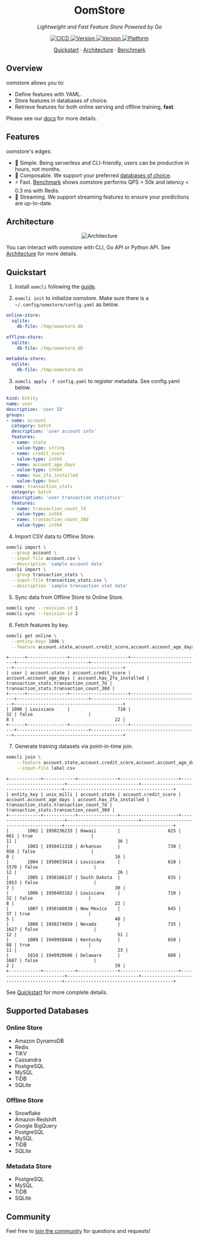 <h1 align="center">OomStore</h1>
<p align="center">
    <em>Lightweight and Fast Feature Store Powered by Go</em>
</p>

<p align="center">
    <a href="https://github.com/oom-ai/oomstore/actions/workflows/ci.yml">
        <img src="https://github.com/oom-ai/oomstore/actions/workflows/ci.yml/badge.svg" alt="CICD"/>
    </a>
    <a href="https://goreportcard.com/report/oom-ai/oomstore">
        <img src="https://goreportcard.com/badge/oom-ai/oomstore" alt="Version">
    </a>
    <a href="http://godoc.org/github.com/oom-ai/oomstore">
        <img src="https://godoc.org/github.com/oom-ai/oomstore?status.png" alt="Version">
    </a>
    <a href="https://codecov.io/gh/oom-ai/oomstore">
        <img src="https://codecov.io/gh/oom-ai/oomstore/branch/main/graph/badge.svg?token=C59L7LTRM4" alt="Platform"/>
    </a>
</p>

<p align="center">
  <a href="https://oom.ai/docs/quickstart">Quickstart</a>
  <span> · </span>
  <a href="https://oom.ai/docs/architecture">Architecture</a>
  <span> · </span>
  <a href="https://oom.ai/docs/benchmark">Benchmark</a>
</p>

## Overview

oomstore allows you to:

- Define features with YAML.
- Store features in databases of choice.
- Retrieve features for both online serving and offline training, **fast**.

Please see our [docs](https://oom.ai/docs) for more details.

## Features

oomstore's edges:

- 🍼 Simple. Being serverless and CLI-friendly, users can be productive in hours, not months.
- 🔌 Composable. We support your preferred [databases of choice](https://oom.ai/docs/supported-databases).
- ⚡ Fast. [Benchmark](https://oom.ai/docs/benchmark) shows oomstore performs QPS > 50k and latency < 0.3 ms with Redis.
- 🌊 Streaming. We support streaming features to ensure your predictions are up-to-date.

## Architecture

<p align="center">
  <img src="https://oom.ai/images/architecture/architecture.svg" alt="Architecture">
</p>

You can interact with oomstore with CLI, Go API or Python API. See [Architecture](https://oom.ai/docs/architecture) for more details.

## Quickstart

1. Install `oomcli` following the [guide](https://oom.ai/docs/installation#cli).

2. `oomcli init` to initialize oomstore. Make sure there is a `~/.config/oomstore/config.yaml` as below.

```yaml
online-store:
  sqlite:
    db-file: /tmp/oomstore.db

offline-store:
  sqlite:
    db-file: /tmp/oomstore.db

metadata-store:
  sqlite:
    db-file: /tmp/oomstore.db
```

3. `oomcli apply -f config.yaml` to register metadata. See config.yaml below.

```yaml
kind: Entity
name: user
description: 'user ID'
groups:
- name: account
  category: batch
  description: 'user account info'
  features:
  - name: state
    value-type: string
  - name: credit_score
    value-type: int64
  - name: account_age_days
    value-type: int64
  - name: has_2fa_installed
    value-type: bool
- name: transaction_stats
  category: batch
  description: 'user transaction statistics'
  features:
  - name: transaction_count_7d
    value-type: int64
  - name: transaction_count_30d
    value-type: int64
```

4. Import CSV data to Offline Store.

```bash
oomcli import \
  --group account \
  --input-file account.csv \
  --description 'sample account data'
oomcli import \
  --group transaction_stats \
  --input-file transaction_stats.csv \
  --description 'sample transaction stat data'
```

5. Sync data from Offline Store to Online Store.

```bash
oomcli sync --revision-id 1
oomcli sync --revision-id 2
```

6. Fetch features by key.

```bash
oomcli get online \
  --entity-keys 1006 \
  --feature account.state,account.credit_score,account.account_age_days,account.has_2fa_installed,transaction_stats.transaction_count_7d,transaction_stats.transaction_count_30d
```

```text
+------+---------------+----------------------+--------------------------+---------------------------+----------------------------------------+-----------------------------------------+
| user | account.state | account.credit_score | account.account_age_days | account.has_2fa_installed | transaction_stats.transaction_count_7d | transaction_stats.transaction_count_30d |
+------+---------------+----------------------+--------------------------+---------------------------+----------------------------------------+-----------------------------------------+
| 1006 | Louisiana     |                  710 |                       32 | false                     |                                      8 |                                      22 |
+------+---------------+----------------------+--------------------------+---------------------------+----------------------------------------+-----------------------------------------+
```

7. Generate training datasets via point-in-time join.

```sh
oomcli join \
	--feature account.state,account.credit_score,account.account_age_days,account.has_2fa_installed,transaction_stats.transaction_count_7d,transaction_stats.transaction_count_30d \
	--input-file label.csv
```

```text
+------------+------------+---------------+----------------------+--------------------------+---------------------------+----------------------------------------+-----------------------------------------+
| entity_key | unix_milli | account.state | account.credit_score | account.account_age_days | account.has_2fa_installed | transaction_stats.transaction_count_7d | transaction_stats.transaction_count_30d |
+------------+------------+---------------+----------------------+--------------------------+---------------------------+----------------------------------------+-----------------------------------------+
|       1002 | 1950236233 | Hawaii        |                  625 |                      861 | true                      |                                     11 |                                      36 |
|       1003 | 1950411318 | Arkansas      |                  730 |                      958 | false                     |                                      0 |                                      16 |
|       1004 | 1950653614 | Louisiana     |                  610 |                     1570 | false                     |                                     12 |                                      26 |
|       1005 | 1950166137 | South Dakota  |                  635 |                     1953 | false                     |                                      7 |                                      30 |
|       1006 | 1950403162 | Louisiana     |                  710 |                       32 | false                     |                                      8 |                                      22 |
|       1007 | 1950160030 | New Mexico    |                  645 |                       37 | true                      |                                      5 |                                      40 |
|       1008 | 1950274859 | Nevada        |                  735 |                     1627 | false                     |                                     12 |                                      51 |
|       1009 | 1949958846 | Kentucky      |                  650 |                       88 | true                      |                                     11 |                                      23 |
|       1010 | 1949920686 | Delaware      |                  680 |                     1687 | false                     |                                      2 |                                      39 |
+------------+------------+---------------+----------------------+--------------------------+---------------------------+----------------------------------------+-----------------------------------------+
```

See [Quickstart](https://oom.ai/docs/quickstart) for more complete details.

## Supported Databases

### Online Store

- Amazon DynamoDB
- Redis
- TiKV
- Cassandra
- PostgreSQL
- MySQL
- TiDB
- SQLite

### Offline Store

- Snowflake
- Amazon Redshift
- Google BigQuery
- PostgreSQL
- MySQL
- TiDB
- SQLite

### Metadata Store

- PostgreSQL
- MySQL
- TiDB
- SQLite

## Community

Feel free to [join the community](https://oom.ai/slack) for questions and requests!
